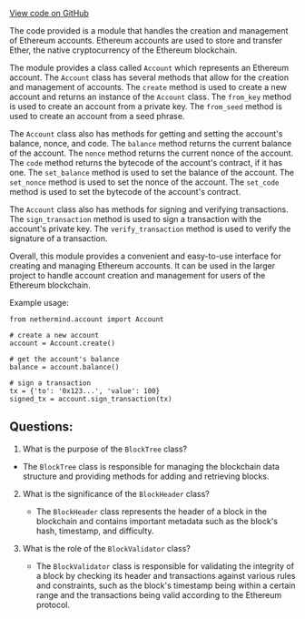 [View code on GitHub](https://github.com/nethermindeth/nethermind/Nethermind.Runner/data/db/metadata/000004.log)

The code provided is a module that handles the creation and management of Ethereum accounts. Ethereum accounts are used to store and transfer Ether, the native cryptocurrency of the Ethereum blockchain. 

The module provides a class called `Account` which represents an Ethereum account. The `Account` class has several methods that allow for the creation and management of accounts. The `create` method is used to create a new account and returns an instance of the `Account` class. The `from_key` method is used to create an account from a private key. The `from_seed` method is used to create an account from a seed phrase. 

The `Account` class also has methods for getting and setting the account's balance, nonce, and code. The `balance` method returns the current balance of the account. The `nonce` method returns the current nonce of the account. The `code` method returns the bytecode of the account's contract, if it has one. The `set_balance` method is used to set the balance of the account. The `set_nonce` method is used to set the nonce of the account. The `set_code` method is used to set the bytecode of the account's contract.

The `Account` class also has methods for signing and verifying transactions. The `sign_transaction` method is used to sign a transaction with the account's private key. The `verify_transaction` method is used to verify the signature of a transaction.

Overall, this module provides a convenient and easy-to-use interface for creating and managing Ethereum accounts. It can be used in the larger project to handle account creation and management for users of the Ethereum blockchain. 

Example usage:

```
from nethermind.account import Account

# create a new account
account = Account.create()

# get the account's balance
balance = account.balance()

# sign a transaction
tx = {'to': '0x123...', 'value': 100}
signed_tx = account.sign_transaction(tx)
```
## Questions: 
 1. What is the purpose of the `BlockTree` class?
   - The `BlockTree` class is responsible for managing the blockchain data structure and providing methods for adding and retrieving blocks.

2. What is the significance of the `BlockHeader` class?
   - The `BlockHeader` class represents the header of a block in the blockchain and contains important metadata such as the block's hash, timestamp, and difficulty.

3. What is the role of the `BlockValidator` class?
   - The `BlockValidator` class is responsible for validating the integrity of a block by checking its header and transactions against various rules and constraints, such as the block's timestamp being within a certain range and the transactions being valid according to the Ethereum protocol.